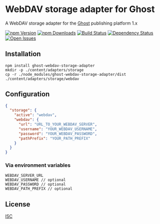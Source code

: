 # WebDAV storage adapter for Ghost

A WebDAV storage adapter for the [Ghost](https://ghost.org/) publishing platform 1.x

[![npm Version][npm-image]][npm-url] [![npm Downloads][downloads-image]][downloads-url] [![Build Status][travis-image]][travis-url] [![Dependency Status][david-image]][david-url] [![Open Issues][issues-image]][issues-url]


## Installation

```shell
npm install ghost-webdav-storage-adapter
mkdir -p ./content/adapters/storage
cp -r ./node_modules/ghost-webdav-storage-adapter/dist ./content/adapters/storage/webdav

``````

## Configuration

```json
{
  "storage": {
    "active": "webdav",
    "webdav": {
      "url": "URL_TO_YOUR_WEBDAV_SERVER",
      "username": "YOUR_WEBDAV_USERNAME",
      "password": "YOUR_WEBDAV_PASSWORD",
      "pathPrefix": "YOUR_PATH_PREFIX"
    }
  }
}
```

### Via environment variables

```
WEBDAV_SERVER_URL
WEBDAV_USERNAME // optional
WEBDAV_PASSWORD // optional
WEBDAV_PATH_PREFIX // optional
```

## License

[ISC](./LICENSE.md)

[npm-image]: http://img.shields.io/npm/v/ghost-webdav-storage-adapter.svg
[npm-url]: http://npm.im/ghost-webdav-storage-adapter
[downloads-image]: http://img.shields.io/npm/dm/ghost-webdav-storage-adapter.svg
[downloads-url]: http://npm.im/ghost-webdav-storage-adapter
[travis-image]: https://secure.travis-ci.org/bartt/ghost-webdav-storage-adapter.png
[travis-url]: http://travis-ci.org/bartt/ghost-webdav-storage-adapter
[david-image]: https://david-dm.org/bartt/ghost-webdav-storage-adapter.png
[david-url]: https://david-dm.org/bartt/ghost-webdav-storage-adapter
[issues-image]: http://img.shields.io/github/issues/bartt/ghost-webdav-storage-adapter.svg
[issues-url]: https://github.com/bartt/ghost-webdav-storage-adapter/issues
